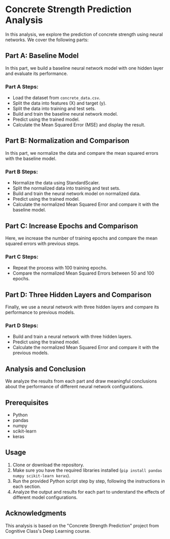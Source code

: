 # Concrete Strength Prediction Analysis

In this analysis, we explore the prediction of concrete strength using neural networks. We cover the following parts:

## Part A: Baseline Model

In this part, we build a baseline neural network model with one hidden layer and evaluate its performance.

### Part A Steps:
- Load the dataset from `concrete_data.csv`.
- Split the data into features (X) and target (y).
- Split the data into training and test sets.
- Build and train the baseline neural network model.
- Predict using the trained model.
- Calculate the Mean Squared Error (MSE) and display the result.

## Part B: Normalization and Comparison

In this part, we normalize the data and compare the mean squared errors with the baseline model.

### Part B Steps:
- Normalize the data using StandardScaler.
- Split the normalized data into training and test sets.
- Build and train the neural network model on normalized data.
- Predict using the trained model.
- Calculate the normalized Mean Squared Error and compare it with the baseline model.

## Part C: Increase Epochs and Comparison

Here, we increase the number of training epochs and compare the mean squared errors with previous steps.

### Part C Steps:
- Repeat the process with 100 training epochs.
- Compare the normalized Mean Squared Errors between 50 and 100 epochs.

## Part D: Three Hidden Layers and Comparison

Finally, we use a neural network with three hidden layers and compare its performance to previous models.

### Part D Steps:
- Build and train a neural network with three hidden layers.
- Predict using the trained model.
- Calculate the normalized Mean Squared Error and compare it with the previous models.

## Analysis and Conclusion

We analyze the results from each part and draw meaningful conclusions about the performance of different neural network configurations.

## Prerequisites

- Python
- pandas
- numpy
- scikit-learn
- keras

## Usage

1. Clone or download the repository.
2. Make sure you have the required libraries installed (`pip install pandas numpy scikit-learn keras`).
3. Run the provided Python script step by step, following the instructions in each section.
4. Analyze the output and results for each part to understand the effects of different model configurations.

## Acknowledgments

This analysis is based on the "Concrete Strength Prediction" project from Cognitive Class's Deep Learning course.
